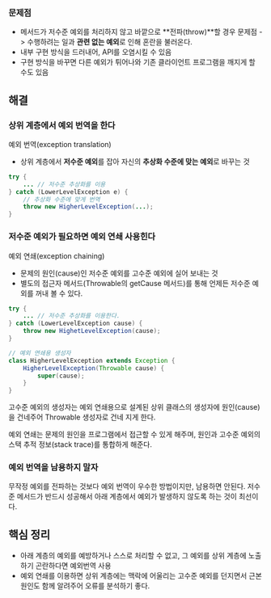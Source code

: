 ### 문제점
- 메서드가 저수준 예외를 처리하지 않고 바깥으로 **전파(throw)**할 경우 문제점 
  -> 수행하려는 일과 **관련 없는 예외**로 인해 혼란을 불러온다.
- 내부 구현 방식을 드러내어, API를 오염시킬 수 있음
- 구현 방식을 바꾸면 다른 예외가 튀어나와 기존 클라이언트 프로그램을 깨지게 할 수도 있음

## 해결

### 상위 계층에서 예외 번역을 한다
예외 번역(exception translation)
- 상위 계층에서 **저수준 예외**를 잡아 자신의 **추상화 수준에 맞는 예외**로 바꾸는 것


```java
try {
    ... // 저수준 추상화를 이용
} catch (LowerLevelException e) {
    // 추상화 수준에 맞게 번역
    throw new HigherLevelException(...);
}
```
### 저수준 예외가 필요하면 예외 연쇄 사용힌다
예외 연쇄(exception chaining)
- 문제의 원인(cause)인 저수준 예외를 고수준 예외에 실어 보내는 것
- 별도의 접근자 메서드(Throwable의 getCause 메서드)를 통해 언제든 저수준 예외를 꺼내 볼 수 있다.
```java
try {
    ... // 저수준 추상화를 이용한다.
} catch (LowerLevelException cause) {
    throw new HighetLevelException(cause);
}

// 예외 연쇄용 생성자 
class HigherLevelException extends Exception {
    HigherLevelException(Throwable cause) {
        super(cause);
    }
}

```
고수준 예외의 생성자는 예외 연쇄용으로 설계된 상위 클래스의 생성자에 원인(cause)을 건네주어 Throwable 생성자로 건네 지게 한다.

예외 연쇄는 문제의 원인을 프로그램에서 접근할 수 있게 해주며, 
원인과 고수준 예외의 스택 추적 정보(stack trace)를 통합하게 해준다.

### 예외 번역을 남용하지 말자 
무작정 예외를 전파하는 것보다 예외 번역이 우수한 방법이지만, 남용하면 안된다.
저수준 메서드가 반드시 성공해서 아래 계층에서 예외가 발생하지 않도록 하는 것이 최선이다.

## 핵심 정리
- 아래 계층의 예외를 예방하거나 스스로 처리할 수 없고, 그 예외를 상위 계층에 노출하기 곤란하다면 예외번역 사용
- 예외 연쇄를 이용하면 상위 계층에는 맥락에 어울리는 고수준 예외를 던지면서 근본 원인도 함께 알려주어 오류를 분석하기 좋다.
